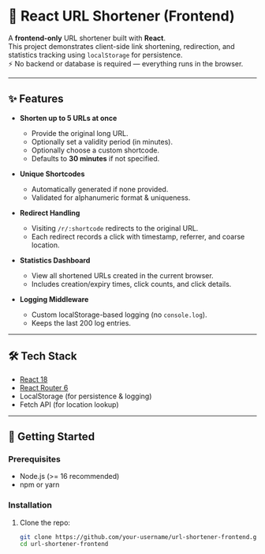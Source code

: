 # 🔗 React URL Shortener (Frontend)

A **frontend-only** URL shortener built with **React**.  
This project demonstrates client-side link shortening, redirection, and statistics tracking using `localStorage` for persistence.  
⚡ No backend or database is required — everything runs in the browser.

---

## ✨ Features

- **Shorten up to 5 URLs at once**  
  - Provide the original long URL.  
  - Optionally set a validity period (in minutes).  
  - Optionally choose a custom shortcode.  
  - Defaults to **30 minutes** if not specified.  

- **Unique Shortcodes**  
  - Automatically generated if none provided.  
  - Validated for alphanumeric format & uniqueness.  

- **Redirect Handling**  
  - Visiting `/r/:shortcode` redirects to the original URL.  
  - Each redirect records a click with timestamp, referrer, and coarse location.  

- **Statistics Dashboard**  
  - View all shortened URLs created in the current browser.  
  - Includes creation/expiry times, click counts, and click details.  

- **Logging Middleware**  
  - Custom localStorage-based logging (no `console.log`).  
  - Keeps the last 200 log entries.  

---

## 🛠️ Tech Stack

- [React 18](https://reactjs.org/)  
- [React Router 6](https://reactrouter.com/)  
- LocalStorage (for persistence & logging)  
- Fetch API (for location lookup)  

---

## 🚀 Getting Started

### Prerequisites
- Node.js (>= 16 recommended)  
- npm or yarn  

### Installation

1. Clone the repo:
   ```bash
   git clone https://github.com/your-username/url-shortener-frontend.git
   cd url-shortener-frontend
